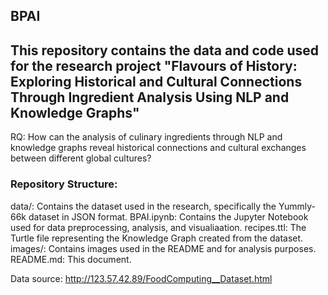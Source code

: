 ## BPAI

## This repository contains the data and code used for the research project "Flavours of History: Exploring Historical and Cultural Connections Through Ingredient Analysis Using NLP and Knowledge Graphs"
RQ: How can the analysis of culinary ingredients through NLP and knowledge graphs reveal historical connections and cultural exchanges between different global cultures?

### Repository Structure:
data/: Contains the dataset used in the research, specifically the Yummly-66k dataset in JSON format.
BPAI.ipynb: Contains the Jupyter Notebook used for data preprocessing, analysis, and visualiaation.
recipes.ttl: The Turtle file representing the Knowledge Graph created from the dataset.
images/: Contains images used in the README and for analysis purposes.
README.md: This document.

Data source: http://123.57.42.89/FoodComputing__Dataset.html
